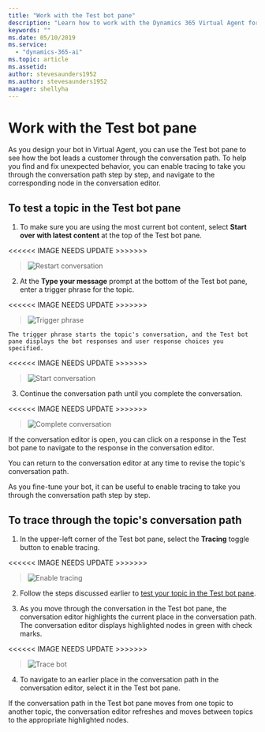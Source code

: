 ```yaml
---
title: "Work with the Test bot pane"
description: "Learn how to work with the Dynamics 365 Virtual Agent for Customer Service Test bot pane."
keywords: ""
ms.date: 05/10/2019
ms.service:
  - "dynamics-365-ai"
ms.topic: article
ms.assetid: 
author: stevesaunders1952
ms.author: stevesaunders1952
manager: shellyha
---
```


# Work with the Test bot pane

As you design your bot in Virtual Agent, you can use the Test bot pane to see how the bot leads a customer through the conversation path. To help you find and fix unexpected behavior, you can enable tracing to take you through the conversation path step by step, and navigate to the corresponding node in the conversation editor.

## To test a topic in the Test bot pane

1. To make sure you are using the most current bot content, select **Start over with latest content** at the top of the Test bot pane.


<<<<<< IMAGE NEEDS UPDATE  >>>>>>>

   > ![Restart conversation](media/restart-conversation.png)

2. At the **Type your message** prompt at the bottom of the Test bot pane, enter a trigger phrase for the topic.

<<<<<< IMAGE NEEDS UPDATE  >>>>>>>

   > ![Trigger phrase](media/enter-trigger.png)

    The trigger phrase starts the topic's conversation, and the Test bot pane displays the bot responses and user response choices you specified.

<<<<<< IMAGE NEEDS UPDATE  >>>>>>>

   > ![Start conversation](media/start-conversation.png)

3. Continue the conversation path until you complete the conversation.


<<<<<< IMAGE NEEDS UPDATE  >>>>>>>

   > ![Complete conversation](media/complete-test.png)

   If the conversation editor is open, you can click on a response in the Test bot pane to navigate to the response in the conversation editor.

You can return to the conversation editor at any time to revise the topic's conversation path.

As you fine-tune your bot, it can be useful to enable tracing to take you through the conversation path step by step.

## To trace through the topic's conversation path

1. In the upper-left corner of the Test bot pane, select the **Tracing** toggle button to enable tracing.


<<<<<< IMAGE NEEDS UPDATE  >>>>>>>


   > ![Enable tracing](media/enable-tracing.png)

2. Follow the steps discussed earlier to [test your topic in the Test bot pane](#to-test-a-topic-in-the-test-bot-pane).

3. As you move through the conversation in the Test bot pane, the conversation editor highlights the current place in the conversation path. The conversation editor displays highlighted nodes in green with check marks.


<<<<<< IMAGE NEEDS UPDATE  >>>>>>>

   > ![Trace bot](media/trace-bot.png)

4. To navigate to an earlier place in the conversation path in the conversation editor, select it in the Test bot pane.

If the conversation path in the Test bot pane moves from one topic to another topic, the conversation editor refreshes and moves between topics to the appropriate highlighted nodes.
